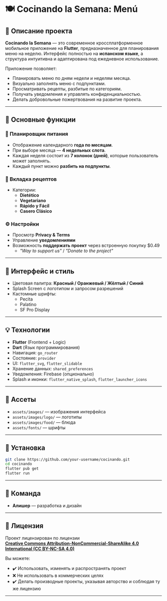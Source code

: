 
# 🍽️ Cocinando la Semana: Menú

## 📄 Описание проекта

**Cocinando la Semana** — это современное кроссплатформенное мобильное приложение на **Flutter**, предназначенное для планирования меню на неделю. Интерфейс полностью на **испанском языке**, а структура интуитивна и адаптирована под ежедневное использование.

Приложение позволяет:

- Планировать меню по дням недели и неделям месяца.
- Визуально заполнять меню с подпунктами.
- Просматривать рецепты, разбитые по категориям.
- Получать уведомления и управлять конфиденциальностью.
- Делать добровольные пожертвования на развитие проекта.

---

## 🔧 Основные функции

### 📅 Планировщик питания
- Отображение календарного **года по месяцам**.
- При выборе месяца — **4 недельных слота**.
- Каждая неделя состоит из **7 колонок (дней)**, которые пользователь может заполнять.
- Каждый пункт можно **разбить на подпункты**.

### 🍲 Вкладка рецептов
- Категории:
  - **Dietético**
  - **Vegetariano**
  - **Rápido y Fácil**
  - **Casero Clásico**

### ⚙️ Настройки
- Просмотр **Privacy & Terms**
- Управление **уведомлениями**
- Возможность **поддержать проект** через встроенную покупку $0.49
  - _"Way to support us"_ / _"Donate to the project"_

---

## 🎨 Интерфейс и стиль

- Цветовая палитра: **Красный / Оранжевый / Жёлтый / Синий**
- Splash Screen с логотипом и запросом разрешений
- Кастомные шрифты:
  - Pecita
  - Palatino
  - SF Pro Display

---

## 💡 Технологии  

- **Flutter** (Frontend + Logic)
- **Dart** (Язык программирования)
- Навигация: `go_router`
- Состояние: `provider`
- UI: `flutter_svg`, `flutter_slidable`
- Хранение данных: `shared_preferences`
- Уведомления: Firebase (опционально)
- Splash и иконки: `flutter_native_splash`, `flutter_launcher_icons`

---

## 📁 Ассеты

- `assets/images/` — изображения интерфейса
- `assets/images/logo/` — логотипы
- `assets/images/food/` — блюда
- `assets/fonts/` — шрифты

---

## 🚀 Установка

```bash
git clone https://github.com/your-username/cocinando.git
cd cocinando
flutter pub get
flutter run
```

---

## 👥 Команда

- **Алишер** — разработка и дизайн

---

## 🧾 Лицензия

Проект лицензирован по лицензии  
**[Creative Commons Attribution-NonCommercial-ShareAlike 4.0 International (CC BY-NC-SA 4.0)](https://creativecommons.org/licenses/by-nc-sa/4.0/)**

Вы можете:
- ✔️ Использовать, изменять и распространять проект
- ❌ Не использовать в коммерческих целях
- ✔️ Делать производные проекты, указывая авторство и соблюдая ту же лицензию

---

